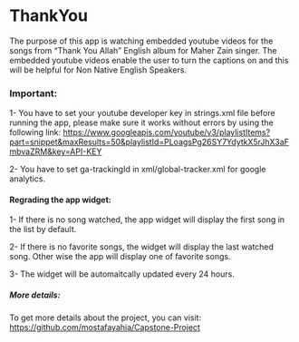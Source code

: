 # ThankYou

The purpose of this app is watching embedded youtube videos for the songs from “Thank You Allah”
English album for Maher Zain singer. The embedded youtube videos enable the user to turn the
captions on and this will be helpful for Non Native English Speakers.

### Important:

1- You have to set your youtube developer key in strings.xml file before running the app, please make sure it works without errors by using the following link: https://www.googleapis.com/youtube/v3/playlistItems?part=snippet&maxResults=50&playlistId=PLoagsPg26SY7YdytkX5rJhX3aFmbvaZRM&key=API-KEY

2- You have to set ga-trackingId in xml/global-tracker.xml for google analytics.

#### Regrading the app widget:
1- If there is no song watched, the app widget will display the first song in the list by default.

2- If there is no favorite songs, the widget will display the last watched song. Other wise the app will display one of favorite songs.

3- The widget will be automaitcally updated every 24 hours.

##### More details:
To get more details about the project, you can visit: https://github.com/mostafayahia/Capstone-Project
